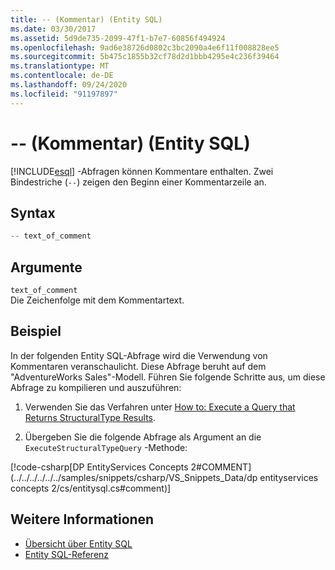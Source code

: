 ```yaml
---
title: -- (Kommentar) (Entity SQL)
ms.date: 03/30/2017
ms.assetid: 5d9de735-2099-47f1-b7e7-60856f494924
ms.openlocfilehash: 9ad6e38726d0802c3bc2090a4e6f11f008828ee5
ms.sourcegitcommit: 5b475c1855b32cf78d2d1bbb4295e4c236f39464
ms.translationtype: MT
ms.contentlocale: de-DE
ms.lasthandoff: 09/24/2020
ms.locfileid: "91197897"
---
```

# <a name="---comment-entity-sql"></a>-- (Kommentar) (Entity SQL)

[!INCLUDE[esql](../../../../../../includes/esql-md.md)] -Abfragen können Kommentare enthalten. Zwei Bindestriche (`--`) zeigen den Beginn einer Kommentarzeile an.  
  
## <a name="syntax"></a>Syntax  
  
```csharp  
-- text_of_comment  
```  
  
## <a name="arguments"></a>Argumente  

 `text_of_comment`  
 Die Zeichenfolge mit dem Kommentartext.  
  
## <a name="example"></a>Beispiel  

 In der folgenden Entity SQL-Abfrage wird die Verwendung von Kommentaren veranschaulicht. Diese Abfrage beruht auf dem "AdventureWorks Sales"-Modell. Führen Sie folgende Schritte aus, um diese Abfrage zu kompilieren und auszuführen:  
  
1. Verwenden Sie das Verfahren unter [How to: Execute a Query that Returns StructuralType Results](../how-to-execute-a-query-that-returns-structuraltype-results.md).  
  
2. Übergeben Sie die folgende Abfrage als Argument an die `ExecuteStructuralTypeQuery` -Methode:  
  
 [!code-csharp[DP EntityServices Concepts 2#COMMENT](../../../../../../samples/snippets/csharp/VS_Snippets_Data/dp entityservices concepts 2/cs/entitysql.cs#comment)]  
  
## <a name="see-also"></a>Weitere Informationen

- [Übersicht über Entity SQL](entity-sql-overview.md)
- [Entity SQL-Referenz](entity-sql-reference.md)
